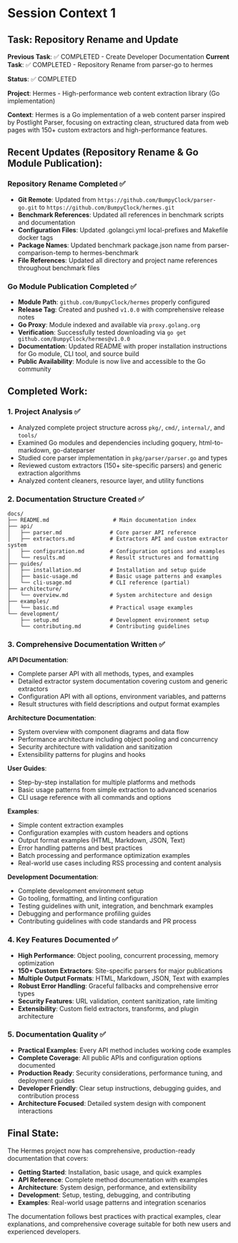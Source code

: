 # Session Context 1

## Task: Repository Rename and Update

**Previous Task**: ✅ COMPLETED - Create Developer Documentation
**Current Task**: ✅ COMPLETED - Repository Rename from parser-go to hermes

**Status**: ✅ COMPLETED

**Project**: Hermes - High-performance web content extraction library (Go implementation)

**Context**: Hermes is a Go implementation of a web content parser inspired by Postlight Parser, focusing on extracting clean, structured data from web pages with 150+ custom extractors and high-performance features.

## Recent Updates (Repository Rename & Go Module Publication):

### Repository Rename Completed ✅
- **Git Remote**: Updated from `https://github.com/BumpyClock/parser-go.git` to `https://github.com/BumpyClock/hermes.git`
- **Benchmark References**: Updated all references in benchmark scripts and documentation
- **Configuration Files**: Updated .golangci.yml local-prefixes and Makefile docker tags
- **Package Names**: Updated benchmark package.json name from parser-comparison-temp to hermes-benchmark
- **File References**: Updated all directory and project name references throughout benchmark files

### Go Module Publication Completed ✅
- **Module Path**: `github.com/BumpyClock/hermes` properly configured
- **Release Tag**: Created and pushed `v1.0.0` with comprehensive release notes
- **Go Proxy**: Module indexed and available via `proxy.golang.org`
- **Verification**: Successfully tested downloading via `go get github.com/BumpyClock/hermes@v1.0.0`
- **Documentation**: Updated README with proper installation instructions for Go module, CLI tool, and source build
- **Public Availability**: Module is now live and accessible to the Go community

## Completed Work:

### 1. Project Analysis ✅
- Analyzed complete project structure across `pkg/`, `cmd/`, `internal/`, and `tools/`
- Examined Go modules and dependencies including goquery, html-to-markdown, go-dateparser
- Studied core parser implementation in `pkg/parser/parser.go` and types
- Reviewed custom extractors (150+ site-specific parsers) and generic extraction algorithms
- Analyzed content cleaners, resource layer, and utility functions

### 2. Documentation Structure Created ✅
```
docs/
├── README.md                    # Main documentation index
├── api/
│   ├── parser.md               # Core parser API reference
│   ├── extractors.md           # Extractors API and custom extractor system
│   ├── configuration.md        # Configuration options and examples
│   └── results.md              # Result structures and formatting
├── guides/
│   ├── installation.md         # Installation and setup guide
│   ├── basic-usage.md          # Basic usage patterns and examples
│   └── cli-usage.md            # CLI reference (partial)
├── architecture/
│   └── overview.md             # System architecture and design
├── examples/
│   └── basic.md                # Practical usage examples
└── development/
    ├── setup.md                # Development environment setup
    └── contributing.md         # Contributing guidelines
```

### 3. Comprehensive Documentation Written ✅

**API Documentation**:
- Complete parser API with all methods, types, and examples
- Detailed extractor system documentation covering custom and generic extractors
- Configuration API with all options, environment variables, and patterns
- Result structures with field descriptions and output format examples

**Architecture Documentation**:
- System overview with component diagrams and data flow
- Performance architecture including object pooling and concurrency
- Security architecture with validation and sanitization
- Extensibility patterns for plugins and hooks

**User Guides**:
- Step-by-step installation for multiple platforms and methods
- Basic usage patterns from simple extraction to advanced scenarios
- CLI usage reference with all commands and options

**Examples**:
- Simple content extraction examples
- Configuration examples with custom headers and options
- Output format examples (HTML, Markdown, JSON, Text)
- Error handling patterns and best practices
- Batch processing and performance optimization examples
- Real-world use cases including RSS processing and content analysis

**Development Documentation**:
- Complete development environment setup
- Go tooling, formatting, and linting configuration
- Testing guidelines with unit, integration, and benchmark examples
- Debugging and performance profiling guides
- Contributing guidelines with code standards and PR process

### 4. Key Features Documented ✅
- **High Performance**: Object pooling, concurrent processing, memory optimization
- **150+ Custom Extractors**: Site-specific parsers for major publications
- **Multiple Output Formats**: HTML, Markdown, JSON, Text with examples
- **Robust Error Handling**: Graceful fallbacks and comprehensive error types
- **Security Features**: URL validation, content sanitization, rate limiting
- **Extensibility**: Custom field extractors, transforms, and plugin architecture

### 5. Documentation Quality ✅
- **Practical Examples**: Every API method includes working code examples
- **Complete Coverage**: All public APIs and configuration options documented
- **Production Ready**: Security considerations, performance tuning, and deployment guides
- **Developer Friendly**: Clear setup instructions, debugging guides, and contribution process
- **Architecture Focused**: Detailed system design with component interactions

## Final State:
The Hermes project now has comprehensive, production-ready documentation that covers:
- **Getting Started**: Installation, basic usage, and quick examples
- **API Reference**: Complete method documentation with examples
- **Architecture**: System design, performance, and extensibility
- **Development**: Setup, testing, debugging, and contributing
- **Examples**: Real-world usage patterns and integration scenarios

The documentation follows best practices with practical examples, clear explanations, and comprehensive coverage suitable for both new users and experienced developers.